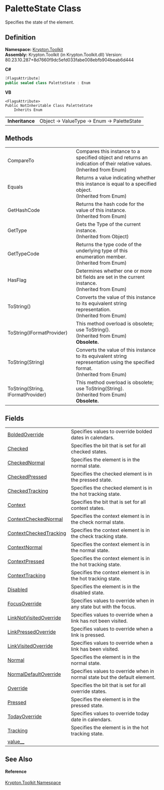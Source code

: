 # PaletteState Class


Specifies the state of the element.



## Definition
**Namespace:** <a href="79d2eac2-21f4-54ff-7552-b20c33c30600.md">Krypton.Toolkit</a>  
**Assembly:** Krypton.Toolkit (in Krypton.Toolkit.dll) Version: 80.23.10.287+8d7660f9dc5efd033fabe008ebfb904beab6d444

**C#**
``` C#
[FlagsAttribute]
public sealed class PaletteState : Enum
```
**VB**
``` VB
<FlagsAttribute>
Public NotInheritable Class PaletteState
	Inherits Enum
```

<table><tr><td><strong>Inheritance</strong></td><td>Object  →  ValueType  →  Enum  →  PaletteState</td></tr>
</table>



## Methods
<table>
<tr>
<td>CompareTo</td>
<td>Compares this instance to a specified object and returns an indication of their relative values.<br />(Inherited from Enum)</td></tr>
<tr>
<td>Equals</td>
<td>Returns a value indicating whether this instance is equal to a specified object.<br />(Inherited from Enum)</td></tr>
<tr>
<td>GetHashCode</td>
<td>Returns the hash code for the value of this instance.<br />(Inherited from Enum)</td></tr>
<tr>
<td>GetType</td>
<td>Gets the Type of the current instance.<br />(Inherited from Object)</td></tr>
<tr>
<td>GetTypeCode</td>
<td>Returns the type code of the underlying type of this enumeration member.<br />(Inherited from Enum)</td></tr>
<tr>
<td>HasFlag</td>
<td>Determines whether one or more bit fields are set in the current instance.<br />(Inherited from Enum)</td></tr>
<tr>
<td>ToString()</td>
<td>Converts the value of this instance to its equivalent string representation.<br />(Inherited from Enum)</td></tr>
<tr>
<td>ToString(IFormatProvider)</td>
<td>This method overload is obsolete; use ToString().<br />(Inherited from Enum)<br /><strong>Obsolete.</strong></td></tr>
<tr>
<td>ToString(String)</td>
<td>Converts the value of this instance to its equivalent string representation using the specified format.<br />(Inherited from Enum)</td></tr>
<tr>
<td>ToString(String, IFormatProvider)</td>
<td>This method overload is obsolete; use ToString(String).<br />(Inherited from Enum)<br /><strong>Obsolete.</strong></td></tr>
</table>

## Fields
<table>
<tr>
<td><a href="3d9665de-6e16-8edb-cdcf-f8213fc7415e.md">BoldedOverride</a></td>
<td>Specifies values to override bolded dates in calendars.</td></tr>
<tr>
<td><a href="d2a171e5-57de-e5be-d4c4-a7805b5393c3.md">Checked</a></td>
<td>Specifies the bit that is set for all checked states.</td></tr>
<tr>
<td><a href="3faeb5c5-b7c3-d677-9dae-c90aed02ee59.md">CheckedNormal</a></td>
<td>Specifies the element is in the normal state.</td></tr>
<tr>
<td><a href="3d71e444-5c41-b2c5-73fe-2faeee27e47f.md">CheckedPressed</a></td>
<td>Specifies the checked element is in the pressed state.</td></tr>
<tr>
<td><a href="fbc3c93d-cf8d-a617-ab1e-fd4aaa22d697.md">CheckedTracking</a></td>
<td>Specifies the checked element is in the hot tracking state.</td></tr>
<tr>
<td><a href="31b2bfcb-1edc-0240-0c71-01a80887a36e.md">Context</a></td>
<td>Specifies the bit that is set for all context states.</td></tr>
<tr>
<td><a href="e6e23609-5f2a-d42d-02e8-857d259e7b93.md">ContextCheckedNormal</a></td>
<td>Specifies the context element is in the check normal state.</td></tr>
<tr>
<td><a href="2a95cf9d-f4e3-b2a0-67f5-28ae21744552.md">ContextCheckedTracking</a></td>
<td>Specifies the context element is in the check tracking state.</td></tr>
<tr>
<td><a href="4267fa41-047e-d679-2734-5ca78cd12f4a.md">ContextNormal</a></td>
<td>Specifies the context element is in the normal state.</td></tr>
<tr>
<td><a href="8e6f9a0a-4698-4205-5763-77b11000ff1f.md">ContextPressed</a></td>
<td>Specifies the context element is in the hot tracking state.</td></tr>
<tr>
<td><a href="8cb55055-0789-7531-10df-aa42ca08a3e0.md">ContextTracking</a></td>
<td>Specifies the context element is in the hot tracking state.</td></tr>
<tr>
<td><a href="24d1a310-89c5-c0e8-d583-c9f7bc60b1ca.md">Disabled</a></td>
<td>Specifies the element is in the disabled state.</td></tr>
<tr>
<td><a href="22eb4c06-2d22-1de8-d83d-09f9a84ba08c.md">FocusOverride</a></td>
<td>Specifies values to override when in any state but with the focus.</td></tr>
<tr>
<td><a href="1a1cbd54-4444-3a04-11a8-7e54c67b12ce.md">LinkNotVisitedOverride</a></td>
<td>Specifies values to override when a link has not been visited.</td></tr>
<tr>
<td><a href="bd92e958-e68c-50da-3a57-346dab8e28b9.md">LinkPressedOverride</a></td>
<td>Specifies values to override when a link is pressed.</td></tr>
<tr>
<td><a href="92d80b2b-0605-7a73-c7d5-78a2ed986aa9.md">LinkVisitedOverride</a></td>
<td>Specifies values to override when a link has been visited.</td></tr>
<tr>
<td><a href="4bb8ceb9-66f1-725a-c9d0-a999e183aa65.md">Normal</a></td>
<td>Specifies the element is in the normal state.</td></tr>
<tr>
<td><a href="dc0ef8ad-9d85-a853-b593-f4dee7a02a5a.md">NormalDefaultOverride</a></td>
<td>Specifies values to override when in normal state but the default element.</td></tr>
<tr>
<td><a href="de72b82c-ad2b-d956-4de3-d7b7d194d310.md">Override</a></td>
<td>Specifies the bit that is set for all override states.</td></tr>
<tr>
<td><a href="35b89cc6-5c9d-75a0-b5ec-880824eb9264.md">Pressed</a></td>
<td>Specifies the element is in the pressed state.</td></tr>
<tr>
<td><a href="e8b75b32-73ce-ea5d-1571-b71aa7d7ac6e.md">TodayOverride</a></td>
<td>Specifies values to override today date in calendars.</td></tr>
<tr>
<td><a href="6003cb3c-494e-1a49-756d-28fe645dc33c.md">Tracking</a></td>
<td>Specifies the element is in the hot tracking state.</td></tr>
<tr>
<td><a href="2a64d4ce-9d70-9bad-771b-12539da50832.md">value__</a></td>
<td> </td></tr>
</table>

## See Also


#### Reference
<a href="79d2eac2-21f4-54ff-7552-b20c33c30600.md">Krypton.Toolkit Namespace</a>  
